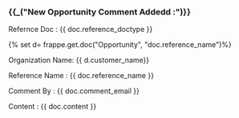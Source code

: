 <h3>{{_("New Opportunity Comment Addedd :")}}</h3>
<p>Refernce Doc : {{ doc.reference_doctype }}</p>
{% set  d= frappe.get.doc("Opportunity", "doc.reference_name")%}
<p>Organization Name: {{ d.customer_name}}
<p>Reference Name : {{ doc.reference_name }}</p>
<p>Comment By : {{ doc.comment_email }}</p>
<p>Content : {{ doc.content }}</p>

